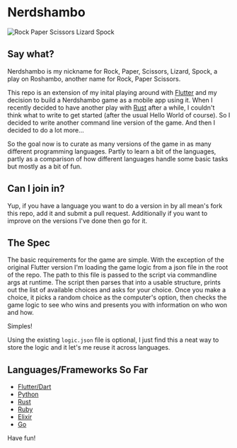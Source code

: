Nerdshambo
==========

![Rock Paper Scissors Lizard Spock](https://i.stack.imgur.com/ltfS9m.png)

Say what?
---------

Nerdshambo is my nickname for Rock, Paper, Scissors, Lizard, Spock, a play on
Roshambo, another name for Rock, Paper Scissors.

This repo is an extension of my inital playing around with [Flutter](https://flutter.dev)
and my decision to build a Nerdshambo game as a mobile app using it. When I
recently decided to have another play with [Rust](htts://rust-lang.org) after
a while, I couldn't think what to write to get started (after the usual Hello
World of course). So I decided to write another command line version of the game.
And then I decided to do a lot more...

So the goal now is to curate as many versions of the game in as many different
programming languages. Partly to learn a bit of the languages, partly as a
comparison of how different languages handle some basic tasks but mostly as a
bit of fun.

Can I join in?
--------------

Yup, if you have a language you want to do a version in by all mean's fork
this repo, add it and submit a pull request. Additionally if you want to improve
on the versions I've done then go for it.

The Spec
-------

The basic requirements for the game are simple. With the exception of the
original Flutter version I'm loading the game logic from a json file in the root
of the repo. The path to this file is passed to the script via commandline args
at runtime. The script then parses that into a usable structure, prints out the
list of available choices and asks for your choice. Once you make a choice, it
picks a random choice as the computer's option, then checks the game logic to
see who wins and presents you with information on who won and how.

Simples!

Using the existing `logic.json` file is optional, I just find this a neat way
to store the logic and it let's me reuse it across languages.

Languages/Frameworks So Far
----------------

* [Flutter/Dart](https://flutter.dev)
* [Python](https://python.org)
* [Rust](https://rust-lang.org)
* [Ruby](https://ruby-lang.org)
* [Elixir](https://elixir-lang.org)
* [Go](https://golang.org)

Have fun!
